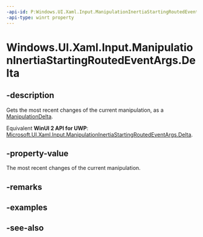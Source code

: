 ```yaml
---
-api-id: P:Windows.UI.Xaml.Input.ManipulationInertiaStartingRoutedEventArgs.Delta
-api-type: winrt property
---
```


<!-- Property syntax
public Windows.UI.Input.ManipulationDelta Delta { get; }
-->

# Windows.UI.Xaml.Input.ManipulationInertiaStartingRoutedEventArgs.Delta

## -description
Gets the most recent changes of the current manipulation, as a [ManipulationDelta](manipulationdeltaroutedeventargs.md).

Equivalent **WinUI 2 API for UWP**: [Microsoft.UI.Xaml.Input.ManipulationInertiaStartingRoutedEventArgs.Delta](/windows/winui/api/microsoft.ui.xaml.input.manipulationinertiastartingroutedeventargs.delta).

## -property-value
The most recent changes of the current manipulation.

## -remarks

## -examples

## -see-also
